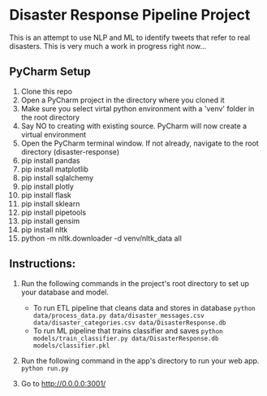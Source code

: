 # Disaster Response Pipeline Project

This is an attempt to use NLP and ML to identify tweets that refer to real disasters. This is very much a work in progress right now...

## PyCharm Setup
<ol>
  <li>Clone this repo</li>
  <li>Open a PyCharm project in the directory where you cloned it</li>
  <li>Make sure you select virtal python environment with a 'venv' folder in the root directory</li>
  <li>Say NO to creating with existing source. PyCharm will now create a virtual environment</li>
  <li>Open the PyCharm terminal window. If not already, navigate to the root directory (disaster-response)</li>
  <li>pip install pandas</li> 
  <li>pip install matplotlib</li>
  <li>pip install sqlalchemy</li>
  <li>pip install plotly</li>
  <li>pip install flask</li>
  <li>pip install sklearn</li>
  <li>pip install pipetools</li>
  <li>pip install gensim</li>
  <li>pip install nltk</li>
  <li>python -m nltk.downloader -d venv/nltk_data all</li>
</ol>

## Instructions:
1. Run the following commands in the project's root directory to set up your database and model.

    - To run ETL pipeline that cleans data and stores in database
        `python data/process_data.py data/disaster_messages.csv data/disaster_categories.csv data/DisasterResponse.db`
    - To run ML pipeline that trains classifier and saves
        `python models/train_classifier.py data/DisasterResponse.db models/classifier.pkl`

2. Run the following command in the app's directory to run your web app.
    `python run.py`

3. Go to http://0.0.0.0:3001/
